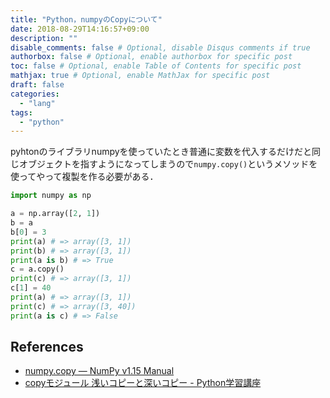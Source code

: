 ```yaml
---
title: "Python，numpyのCopyについて"
date: 2018-08-29T14:16:57+09:00
description: ""
disable_comments: false # Optional, disable Disqus comments if true
authorbox: false # Optional, enable authorbox for specific post
toc: false # Optional, enable Table of Contents for specific post
mathjax: true # Optional, enable MathJax for specific post
draft: false
categories:
  - "lang"
tags:
  - "python"
---
```


pyhtonのライブラリnumpyを使っていたとき普通に変数を代入するだけだと同じオブジェクトを指すようになってしまうので`numpy.copy()`というメソッドを使ってやって複製を作る必要がある．
```Python
import numpy as np

a = np.array([2, 1])
b = a
b[0] = 3
print(a) # => array([3, 1])
print(b) # => array([3, 1])
print(a is b) # => True
c = a.copy()
print(c) # => array([3, 1])
c[1] = 40
print(a) # => array([3, 1])
print(c) # => array([3, 40])
print(a is c) # => False
```

## References
- [numpy.copy — NumPy v1.15 Manual](https://docs.scipy.org/doc/numpy/reference/generated/numpy.copy.html)
- [copyモジュール 浅いコピーと深いコピー - Python学習講座](https://www.python.ambitious-engineer.com/archives/661)
